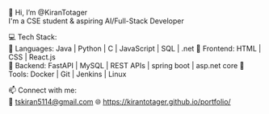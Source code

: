 👋 Hi, I’m @KiranTotager  
 I'm a CSE student & aspiring AI/Full-Stack Developer  

💻 Tech Stack:  
🔹 Languages: Java | Python | C | JavaScript | SQL  | .net
🔹 Frontend: HTML | CSS | React.js  
🔹 Backend: FastAPI | MySQL | REST APIs  | spring boot | asp.net core
🔹 Tools: Docker | Git | Jenkins | Linux  

📫 Connect with me:  
📧 tskiran5114@gmail.com
🌐  https://kirantotager.github.io/portfolio/

<!---
KiranTotager/KiranTotager is a ✨ special ✨ repository because its `README.md` (this file) appears on your GitHub profile.
You can click the Preview link to take a look at your changes.
--->
